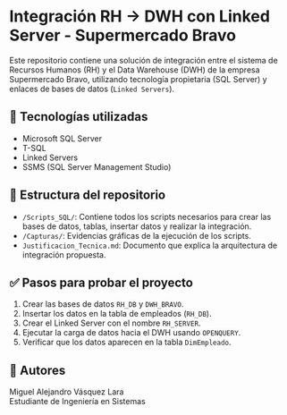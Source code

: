 # Integración RH → DWH con Linked Server - Supermercado Bravo

Este repositorio contiene una solución de integración entre el sistema de Recursos Humanos (RH) y el Data Warehouse (DWH) de la empresa Supermercado Bravo, utilizando tecnología propietaria (SQL Server) y enlaces de bases de datos (`Linked Servers`).

## 🔧 Tecnologías utilizadas

- Microsoft SQL Server
- T-SQL
- Linked Servers
- SSMS (SQL Server Management Studio)

## 📂 Estructura del repositorio

- `/Scripts_SQL/`: Contiene todos los scripts necesarios para crear las bases de datos, tablas, insertar datos y realizar la integración.
- `/Capturas/`: Evidencias gráficas de la ejecución de los scripts.
- `Justificacion_Tecnica.md`: Documento que explica la arquitectura de integración propuesta.

## ✅ Pasos para probar el proyecto

1. Crear las bases de datos `RH_DB` y `DWH_BRAVO`.
2. Insertar los datos en la tabla de empleados (`RH_DB`).
3. Crear el Linked Server con el nombre `RH_SERVER`.
4. Ejecutar la carga de datos hacia el DWH usando `OPENQUERY`.
5. Verificar que los datos aparecen en la tabla `DimEmpleado`.

## 📌 Autores

Miguel Alejandro Vásquez Lara  
Estudiante de Ingeniería en Sistemas
